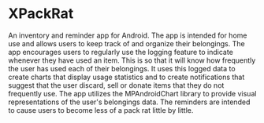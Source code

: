 # XPackRat
An inventory and reminder app for Android. The app is intended for home use and allows users to keep track of and organize their belongings. The app encourages users to regularly use the logging feature to indicate whenever they have used an item. This is so that it will know how frequently the user has used each of their belongings. It uses this logged data to create charts that display usage statistics and to create notifications that suggest that the user discard, sell or donate items that they do not frequently use. 
The app utilizes the MPAndroidChart library to provide visual representations of the user's belongings data. The reminders are intended to cause users to become less of a pack rat little by little.
